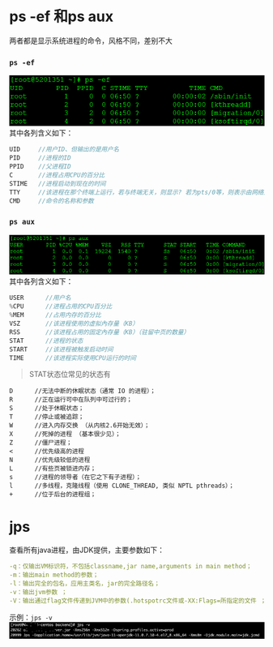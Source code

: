 # ps -ef 和ps aux
两者都是显示系统进程的命令，风格不同，差别不大

### `ps -ef`
![ps_ef](../images/linux/ps_ef.jpg)
其中各列含义如下：
```js
UID     //用户ID、但输出的是用户名
PID     //进程的ID
PPID    //父进程ID
C       //进程占用CPU的百分比
STIME   //进程启动到现在的时间
TTY     //该进程在那个终端上运行，若与终端无关，则显示? 若为pts/0等，则表示由网络连接主机进程。
CMD     //命令的名称和参数
```

### `ps aux`
![ps_aux](../images/linux/ps_aux.jpg)
其中各列含义如下：
```js
USER      //用户名
%CPU      //进程占用的CPU百分比
%MEM      //占用内存的百分比
VSZ       //该进程使用的虚拟內存量（KB）
RSS       //该进程占用的固定內存量（KB）（驻留中页的数量）
STAT      //进程的状态
START     //该进程被触发启动时间
TIME      //该进程实际使用CPU运行的时间
```
> STAT状态位常见的状态有
```
D      //无法中断的休眠状态（通常 IO 的进程）；
R      //正在运行可中在队列中可过行的；
S      //处于休眠状态；
T      //停止或被追踪；
W      //进入内存交换 （从内核2.6开始无效）；
X      //死掉的进程 （基本很少见）；
Z      //僵尸进程；
<      //优先级高的进程
N      //优先级较低的进程
L      //有些页被锁进内存；
s      //进程的领导者（在它之下有子进程）；
l      //多线程，克隆线程（使用 CLONE_THREAD, 类似 NPTL pthreads）；
+      //位于后台的进程组；
```

# jps
查看所有java进程，由JDK提供，主要参数如下：
```yml
-q：仅输出VM标识符，不包括classname,jar name,arguments in main method；
-m：输出main method的参数；
-l：输出完全的包名，应用主类名，jar的完全路径名；
-v：输出jvm参数 ；
-V：输出通过flag文件传递到JVM中的参数(.hotspotrc文件或-XX:Flags=所指定的文件 ；
```
示例：`jps -v`
![jps_v](../images/linux/jps_v.png)




